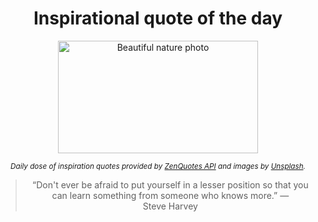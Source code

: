 
<div align="center">

# Inspirational quote of the day

<img src="./data/photo.jpeg" alt="Beautiful nature photo" width="320" height="180">

<sub><i>Daily dose of inspiration quotes provided by [ZenQuotes API](https://zenquotes.io/) and images by [Unsplash](https://unsplash.com/).</i></sub>


<blockquote>&ldquo;Don't ever be afraid to put yourself in a lesser position so that you can learn something from someone who knows more.&rdquo; &mdash; <footer>Steve Harvey</footer></blockquote>

</div>
